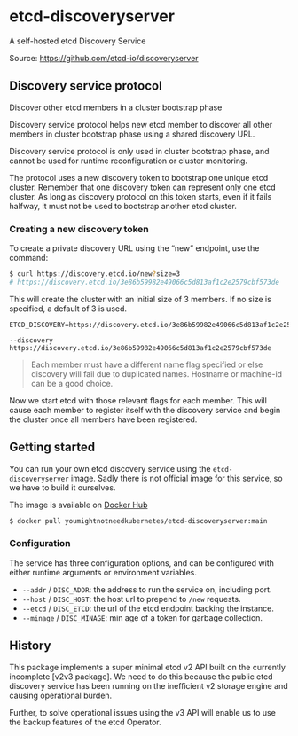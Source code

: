 # etcd-discoveryserver
A self-hosted etcd Discovery Service

Source: https://github.com/etcd-io/discoveryserver

## Discovery service protocol

Discover other etcd members in a cluster bootstrap phase

Discovery service protocol helps new etcd member to discover all other members in cluster bootstrap phase using a shared discovery URL.

Discovery service protocol is only used in cluster bootstrap phase, and cannot be used for runtime reconfiguration or cluster monitoring.

The protocol uses a new discovery token to bootstrap one unique etcd cluster. Remember that one discovery token can represent only one etcd cluster. As long as discovery protocol on this token starts, even if it fails halfway, it must not be used to bootstrap another etcd cluster.

### Creating a new discovery token

To create a private discovery URL using the “new” endpoint, use the command:

```sh
$ curl https://discovery.etcd.io/new?size=3
# https://discovery.etcd.io/3e86b59982e49066c5d813af1c2e2579cbf573de
```

This will create the cluster with an initial size of 3 members. If no size is specified, a default of 3 is used.

```
ETCD_DISCOVERY=https://discovery.etcd.io/3e86b59982e49066c5d813af1c2e2579cbf573de
```

```
--discovery https://discovery.etcd.io/3e86b59982e49066c5d813af1c2e2579cbf573de
```

> Each member must have a different name flag specified or else discovery will fail due to duplicated names. Hostname or machine-id can be a good choice.

Now we start etcd with those relevant flags for each member. This will cause each member to register itself with the discovery service and begin the cluster once all members have been registered.

## Getting started

You can run your own etcd discovery service using the `etcd-discoveryserver` image. Sadly there is not official image for this service, so we have to build it ourselves.

The image is available on [Docker Hub](https://hub.docker.com/r/youmightnotneedkubernetes/etcd-discoveryserver)

```sh
$ docker pull youmightnotneedkubernetes/etcd-discoveryserver:main
```

### Configuration
The service has three configuration options, and can be configured with either runtime arguments or environment variables.

- `--addr` / `DISC_ADDR`: the address to run the service on, including port.
- `--host` / `DISC_HOST`: the host url to prepend to `/new` requests.
- `--etcd` / `DISC_ETCD`: the url of the etcd endpoint backing the instance.
- `--minage` / `DISC_MINAGE`: min age of a token for garbage collection.

## History
This package implements a super minimal etcd v2 API built on the currently incomplete [v2v3 package]. We need to do this because the public etcd discovery service has been running on the inefficient v2 storage engine and causing operational burden.

Further, to solve operational issues using the v3 API will enable us to use the backup features of the etcd Operator.
